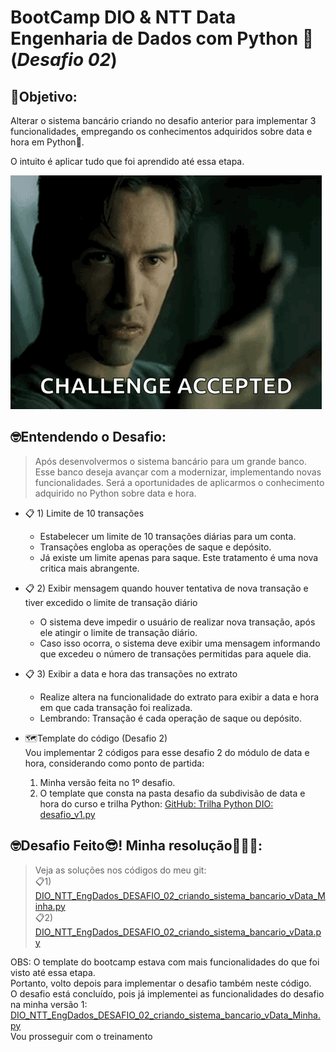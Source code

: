 # BootCamp DIO & NTT Data Engenharia de Dados com Python 🐍 (*Desafio 02*)

## 🎯Objetivo:
Alterar o sistema bancário criando no desafio anterior para implementar 3 funcionalidades, empregando os conhecimentos adquiridos sobre data e hora em Python🐍.  
  
O intuito é aplicar tudo que foi aprendido até essa etapa.  
  
![alt text](img_DesafioAceito.png)


## 🤓Entendendo o Desafio:
>Após desenvolvermos o sistema bancário para um grande banco.
Esse banco deseja avançar com a modernizar, implementando novas funcionalidades.
Será a oportunidades de aplicarmos o conhecimento adquirido no Python sobre data e hora.
    


- 📋 1) Limite de 10 transações
    - Estabelecer um limite de 10 transações diárias para um conta.
    - Transações engloba as operações de saque e depósito.
    - Já existe um limite apenas para saque. Este tratamento é uma nova critica mais abrangente.
- 📋 2) Exibir mensagem quando houver tentativa de nova transação e tiver excedido o limite de transação diário
    - O sistema deve impedir o usuário de realizar nova transação, após ele atingir o limite de transação diário.
    - Caso isso ocorra, o sistema deve exibir uma mensagem informando que excedeu o número de transações permitidas para aquele dia.
- 📋 3) Exibir a data e hora das transações no extrato
    - Realize altera na funcionalidade do extrato para exibir a data e hora em que cada transação foi realizada.
    - Lembrando: Transação é cada operação de saque ou depósito.  
  
- 🗺️Template do código (Desafio 2)  
Vou implementar 2 códigos para esse desafio 2 do módulo de data e hora, considerando como ponto de partida:  
     1) Minha versão feita no 1º desafio.
     2) O template que consta na pasta desafio da subdivisão de data e hora do curso e trilha Python: [GitHub: Trilha Python DIO: desafio_v1.py](https://github.com/digitalinnovationone/trilha-python-dio/blob/main/04%20-%20Data%20e%20hora/desafio/desafio_v1.py)


## 🤓Desafio Feito😎! Minha resolução🎉🎉🎉:
> Veja as soluções nos códigos do meu git:  
> 📋1) [DIO_NTT_EngDados_DESAFIO_02_criando_sistema_bancario_vData_Minha.py](https://github.com/Roberto-Pfaltzgraff/estudos_prg-Python/blob/main/DIO/NTT_EngDados/Desafios/DIO_NTT_EngDados_DESAFIO_02_criando_sistema_bancario_vData_Minha.py)  
> 📋2) [DIO_NTT_EngDados_DESAFIO_02_criando_sistema_bancario_vData.py](https://github.com/Roberto-Pfaltzgraff/estudos_prg-Python/blob/main/DIO/NTT_EngDados/Desafios/DIO_NTT_EngDados_DESAFIO_02_criando_sistema_bancario_vData.py)  
  
  
OBS: O template do bootcamp estava com mais funcionalidades do que foi visto até essa etapa.  
Portanto, volto depois para implementar o desafio também neste código.  
O desafio está concluído, pois já implementei as funcionalidades do desafio na minha versão 1:  
[DIO_NTT_EngDados_DESAFIO_02_criando_sistema_bancario_vData_Minha.py](https://github.com/Roberto-Pfaltzgraff/estudos_prg-Python/blob/main/DIO/NTT_EngDados/Desafios/DIO_NTT_EngDados_DESAFIO_02_criando_sistema_bancario_vData_Minha.py)  
Vou prosseguir com o treinamento